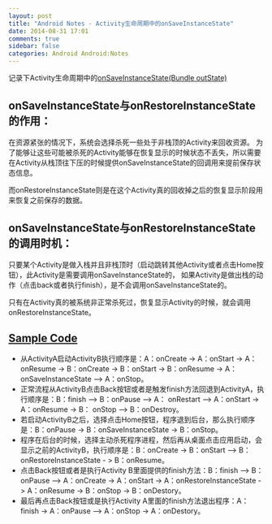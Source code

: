 ```yaml
---
layout: post
title: "Android Notes - Activity生命周期中的onSaveInstanceState"
date: 2014-08-31 17:01
comments: true
sidebar: false
categories: Android Android:Notes
---
```


记录下Activity生命周期中的[onSaveInstanceState(Bundle outState)](http://developer.android.com/reference/android/app/Activity.html)

## onSaveInstanceState与onRestoreInstanceState的作用：
在资源紧张的情况下，系统会选择杀死一些处于非栈顶的Activity来回收资源。
为了能够让这些可能被杀死的Activity能够在恢复显示的时候状态不丢失，所以需要在Activity从栈顶往下压的时候提供onSaveInstanceState的回调用来提前保存状态信息。

而onRestoreInstanceState则是在这个Activity真的回收掉之后的恢复显示阶段用来恢复之前保存的数据。

## onSaveInstanceState与onRestoreInstanceState的调用时机：
只要某个Activity是做入栈并且非栈顶时（启动跳转其他Activity或者点击Home按钮），此Activity是需要调用onSaveInstanceState的，
如果Activity是做出栈的动作（点击back或者执行finish），是不会调用onSaveInstanceState的。

只有在Activity真的被系统非正常杀死过，恢复显示Activity的时候，就会调用onRestoreInstanceState。

## [Sample Code](https://github.com/kesenhoo/ActivityLifeCycle)
* 从ActivityA启动ActivityB执行顺序是：A：onCreate -> A：onStart -> A：onResume -> B：onCreate -> B：onStart -> B：onResume -> A：onSaveInstanceState –> A：onStop。
* 正常流程从ActivityB点击Back按钮或者是触发finish方法回退到ActivityA，执行顺序是：B：finish –> B：onPause –> A： onRestart –> A：onStart  -> A：onResume -> B： onStop –> B：onDestroy。
* 若启动ActivityB之后，选择点击Home按钮，程序退到后台，那么执行顺序是：B：onPause -> B：onSaveInstanceState -> B：onStop。
* 程序在后台的时候，选择主动杀死程序进程，然后再从桌面点击应用启动，会显示之前的ActivityB，执行顺序是：B：onCreate -> B：onStart –> B：onRestoreInstanceState - > B：onResume。
* 点击Back按钮或者是执行Activity B里面提供的finish方法：B：finish –> B：onPause –> A：onCreate  -> A：onStart -> A：onRestoreInstanceState -> A：onResume -> B：onStop -> B：onDestory。
* 最后再点击Back按钮或是执行Activity A里面的finish方法退出程序：A：finish -> A：onPause –> A：onStop -> A：onDestory。

